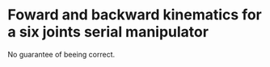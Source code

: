 # Foward and backward kinematics for a six joints serial manipulator
No guarantee of beeing correct.

